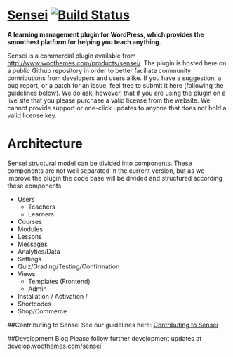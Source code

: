 # [Sensei](https://www.woothemes.com/products/sensei/) [![Build Status](https://travis-ci.org/woothemes/sensei.svg?branch=master)](http://travis-ci.org/woothemes/sensei)

**A learning management plugin for WordPress, which provides the smoothest platform for helping you teach anything.**

Sensei is a commercial plugin available from http://www.woothemes.com/products/sensei/. The plugin is hosted here on a public Github repository in order to better faciliate community contributions from developers and users alike. If you have a suggestion, a bug report, or a patch for an issue, feel free to submit it here (following the guidelines below). We do ask, however, that if you are using the plugin on a live site that you please purchase a valid license from the website. We cannot provide support or one-click updates to anyone that does not hold a valid license key.

# Architecture

Sensei structural model can be divided into components. These components are not well separated in the current
version, but as we improve the plugin the code base will be divided and structured according these components. 

* Users
  * Teachers
  * Learners
* Courses
* Modules
* Lessons
* Messages
* Analytics/Data
* Settings
* Quiz/Grading/Testing/Confirmation
* Views
  * Templates (Frontend)
  * Admin
* Installation / Activation /
* Shortcodes
* Shop/Commerce

##Contributing to Sensei
See our guidelines here: [Contributing to Sensei](https://github.com/woothemes/sensei/blob/master/CONTRIBUTING.md)

##Development Blog
Please follow further development updates at [develop.woothemes.com/sensei]( http://develop.woothemes.com/sensei )
